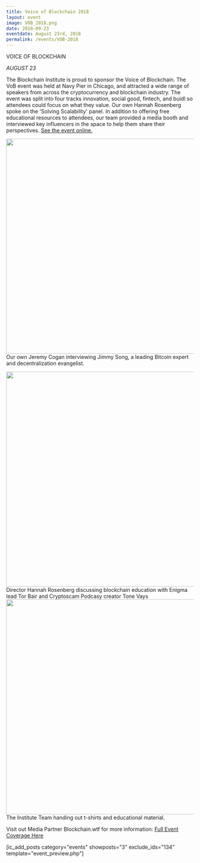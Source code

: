 ```yaml
---
title: Voice of Blockchain 2018
layout: event
image: VOB_2018.png
date: 2018-09-23
eventdate: August 23rd, 2018
permalink: /events/VOB-2018
---
```


VOICE OF BLOCKCHAIN

<em>AUGUST 23</em>

The Blockchain Institute is proud to sponsor the Voice of Blockchain. The VoB event was held at Navy Pier in Chicago, and attracted a wide range of speakers from across the cryptocurrency and blockchain industry. The event was split into four tracks innovation, social good, fintech, and buidl so attendees could focus on what they value. Our own Hannah Rosenberg spoke on the 'Solving Scalability' panel. In addition to offering free educational resources to attendees, our team provided a media booth and interviewed key influencers in the space to help them share their perspectives. <a href="https://theblockchaininstitute.org/wp-content/uploads/2018/08/voice-of-blockchain">See the event online.</a>

<img src="https://theblockchaininstitute.org/wp-content/uploads/2018/10/VOB_6D-1225-1-864x576.jpg" alt="" width="864" height="576" /> Our own Jeremy Cogan interviewing Jimmy Song, a leading Bitcoin expert and decentralization evangelist.

<img src="https://theblockchaininstitute.org/wp-content/uploads/2018/10/VOB_6D-1390-864x576.jpg" alt="" width="864" height="576" /> Director Hannah Rosenberg discussing blockchain education with Enigma lead Tor Bair and Cryptoscam Podcasy creator Tone Vays
<img src="https://theblockchaininstitute.org/wp-content/uploads/2018/10/VOB_6D-1625-864x576.jpg" alt="" width="864" height="576" /> The Institute Team handing out t-shirts and educational material.

Visit out Media Partner Blockchain.wtf for more information: <a href="https://theblockchaininstitute.org/wp-content/uploads/2018/08/voice-of-blockchain1">Full Event Coverage Here</a>

[ic_add_posts category="events" showposts="3" exclude_ids="134" template="event_preview.php"]
